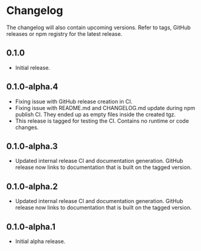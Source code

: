 # Changelog

The changelog will also contain upcoming versions. Refer to tags, GitHub releases or npm registry for the latest
release.

## 0.1.0

* Initial release.

## 0.1.0-alpha.4

* Fixing issue with GitHub release creation in CI.
* Fixing issue with README.md and CHANGELOG.md update during npm publish CI. They ended up as empty files inside the
  created tgz.
* This release is tagged for testing the CI. Contains no runtime or code changes.

## 0.1.0-alpha.3

* Updated internal release CI and documentation generation. GitHub release now links to documentation that is
  built on the tagged version.

## 0.1.0-alpha.2

* Updated internal release CI and documentation generation. GitHub release now links to documentation that is
  built on the tagged version.

## 0.1.0-alpha.1

* Initial alpha release.
